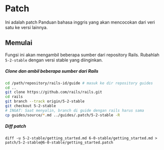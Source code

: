# Patch

Ini adalah patch Panduan bahasa inggris yang akan mencocokan dari veri satu ke versi lainnya.

## Memulai
Fungsi ini akan mengambil beberapa sumber dari repository Rails.
Rubahlah `5-2-stable` dengan versi stable yang diinginkan.

##### Clone dan ambil beberapa sumber dari Rails
```bash
cd /path/repository/rails-id/guide # masuk ke dir repository guides
cd ..
git clone https://github.com/rails/rails.git
cd rails
git branch --track origin/5-2-stable
git checkout 5-2-stable
# INGAT: Saat menyalin, branch di guide dengan rails harus sama
cp guides/source/*.md ../guides/.patch/5-2-stable -R
```

##### Diff patch
```
diff -u 5-2-stable/getting_started.md 6-0-stable/getting_started.md > patch/5-2-stable@6-0-stable/getting_started.patch
```
